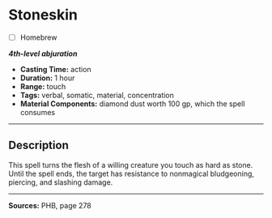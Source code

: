 # Stoneskin
- [ ] Homebrew

***4th-level abjuration***
- **Casting Time:** action
- **Duration:** 1 hour
- **Range:** touch
- **Tags:** verbal, somatic, material, concentration
- **Material Components:** diamond dust worth 100 gp, which the spell consumes

---

## Description
This spell turns the flesh of a willing creature you touch as hard as stone.
Until the spell ends, the target has resistance to nonmagical bludgeoning, piercing, and slashing damage.

---

**Sources:** PHB, page 278
